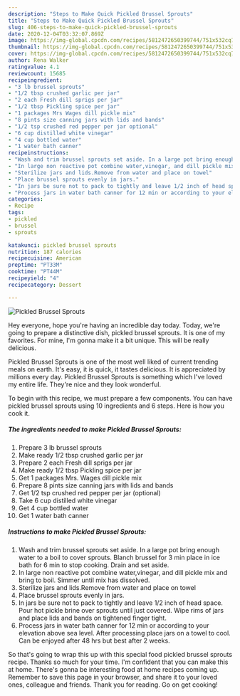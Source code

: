```yaml
---
description: "Steps to Make Quick Pickled Brussel Sprouts"
title: "Steps to Make Quick Pickled Brussel Sprouts"
slug: 406-steps-to-make-quick-pickled-brussel-sprouts
date: 2020-12-04T03:32:07.869Z
image: https://img-global.cpcdn.com/recipes/5812472650399744/751x532cq70/pickled-brussel-sprouts-recipe-main-photo.jpg
thumbnail: https://img-global.cpcdn.com/recipes/5812472650399744/751x532cq70/pickled-brussel-sprouts-recipe-main-photo.jpg
cover: https://img-global.cpcdn.com/recipes/5812472650399744/751x532cq70/pickled-brussel-sprouts-recipe-main-photo.jpg
author: Rena Walker
ratingvalue: 4.1
reviewcount: 15685
recipeingredient:
- "3 lb brussel sprouts"
- "1/2 tbsp crushed garlic per jar"
- "2 each Fresh dill sprigs per jar"
- "1/2 tbsp Pickling spice per jar"
- "1 packages Mrs Wages dill pickle mix"
- "8 pints size canning jars with lids and bands"
- "1/2 tsp crushed red pepper per jar optional"
- "6 cup distilled white vinegar"
- "4 cup bottled water"
- "1 water bath canner"
recipeinstructions:
- "Wash and trim brussel sprouts set aside. In a large pot bring enough water to a boil to cover sprouts. Blanch brussel for 3 min place in ice bath for 6 min to stop cooking. Drain and set aside."
- "In large non reactive pot combine water,vinegar, and dill pickle mix and bring to boil. Simmer until mix has dissolved."
- "Sterilize jars and lids.Remove from water and place on towel"
- "Place brussel sprouts evenly in jars."
- "In jars be sure not to pack to tightly and leave 1/2 inch of head space. Pour hot pickle brine over sprouts until just covered. Wipe rims of jars and place lids and bands on tightened finger tight."
- "Process jars in water bath canner for 12 min or according to your elevation above sea level. After processing place jars on a towel to cool. Can be enjoyed after 48 hrs but best after 2 weeks."
categories:
- Recipe
tags:
- pickled
- brussel
- sprouts

katakunci: pickled brussel sprouts 
nutrition: 187 calories
recipecuisine: American
preptime: "PT33M"
cooktime: "PT44M"
recipeyield: "4"
recipecategory: Dessert

---
```



![Pickled Brussel Sprouts](https://img-global.cpcdn.com/recipes/5812472650399744/751x532cq70/pickled-brussel-sprouts-recipe-main-photo.jpg)

Hey everyone, hope you're having an incredible day today. Today, we're going to prepare a distinctive dish, pickled brussel sprouts. It is one of my favorites. For mine, I'm gonna make it a bit unique. This will be really delicious.



Pickled Brussel Sprouts is one of the most well liked of current trending meals on earth. It's easy, it is quick, it tastes delicious. It is appreciated by millions every day. Pickled Brussel Sprouts is something which I've loved my entire life. They're nice and they look wonderful.


To begin with this recipe, we must prepare a few components. You can have pickled brussel sprouts using 10 ingredients and 6 steps. Here is how you cook it.

<!--inarticleads1-->

##### The ingredients needed to make Pickled Brussel Sprouts:

1. Prepare 3 lb brussel sprouts
1. Make ready 1/2 tbsp crushed garlic per jar
1. Prepare 2 each Fresh dill sprigs per jar
1. Make ready 1/2 tbsp Pickling spice per jar
1. Get 1 packages Mrs. Wages dill pickle mix
1. Prepare 8 pints size canning jars with lids and bands
1. Get 1/2 tsp crushed red pepper per jar (optional)
1. Take 6 cup distilled white vinegar
1. Get 4 cup bottled water
1. Get 1 water bath canner




<!--inarticleads2-->

##### Instructions to make Pickled Brussel Sprouts:

1. Wash and trim brussel sprouts set aside. In a large pot bring enough water to a boil to cover sprouts. Blanch brussel for 3 min place in ice bath for 6 min to stop cooking. Drain and set aside.
1. In large non reactive pot combine water,vinegar, and dill pickle mix and bring to boil. Simmer until mix has dissolved.
1. Sterilize jars and lids.Remove from water and place on towel
1. Place brussel sprouts evenly in jars.
1. In jars be sure not to pack to tightly and leave 1/2 inch of head space. Pour hot pickle brine over sprouts until just covered. Wipe rims of jars and place lids and bands on tightened finger tight.
1. Process jars in water bath canner for 12 min or according to your elevation above sea level. After processing place jars on a towel to cool. Can be enjoyed after 48 hrs but best after 2 weeks.




So that's going to wrap this up with this special food pickled brussel sprouts recipe. Thanks so much for your time. I'm confident that you can make this at home. There's gonna be interesting food at home recipes coming up. Remember to save this page in your browser, and share it to your loved ones, colleague and friends. Thank you for reading. Go on get cooking!
